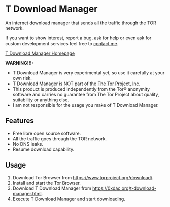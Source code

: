 # T Download Manager
An internet download manager that sends all the traffic through the TOR network.

If you want to show interest, report a bug, ask for help or even ask for custom development services feel free to [contact me](https://tdm.privaland.com/#contact). 

[T Download Manager Homepage](https://tdm.privaland.com/)

**WARNING!!!:** 
* T Download Manager is very experimental yet, so use it carefully at your own risk.
* T Download Manager is NOT part of the [The Tor Project, Inc](https://www.torproject.org/).
* This product is produced independently from the Tor® anonymity software and carries no guarantee from The Tor Project about quality, suitability or anything else.
* I am not responsible for the usage you make of T Download Manager.

## Features
* Free libre open source software.
* All the traffic goes through the TOR network.
* No DNS leaks.
* Resume download capability.

## Usage
1. Download Tor Browser from https://www.torproject.org/download/.
2. Install and start the Tor Browser.
3. Download T Download Manager from https://0xdac.org/t-download-manager.html.
4. Execute T Download Manager and start downloading.
